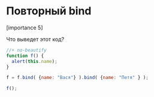 # Повторный bind

[importance 5]

Что выведет этот код?

```js
//+ no-beautify
function f() {
  alert(this.name);
}

f = f.bind( {name: "Вася"} ).bind( {name: "Петя" } );

f();
```

